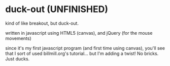 duck-out (UNFINISHED)
========

kind of like breakout, but duck-out.

written in javascript using HTML5 (canvas), and jQuery (for the mouse movements)

since it's my first javascript program (and first time using canvas), you'll see that I sort of used billmill.org's tutorial... but I'm adding a twist! No bricks. Just ducks.  
